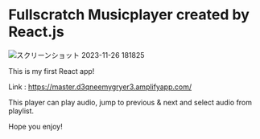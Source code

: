# Fullscratch Musicplayer created by React.js 

![スクリーンショット 2023-11-26 181825](https://github.com/Atsushi-Kamohara/react-music-player/assets/148793880/8a963448-3036-44e8-b516-ca28418451fc)

This is my first React app!

Link : https://master.d3qneemygryer3.amplifyapp.com/

This player can play audio,  jump to previous & next and select audio from playlist.

Hope you enjoy!

